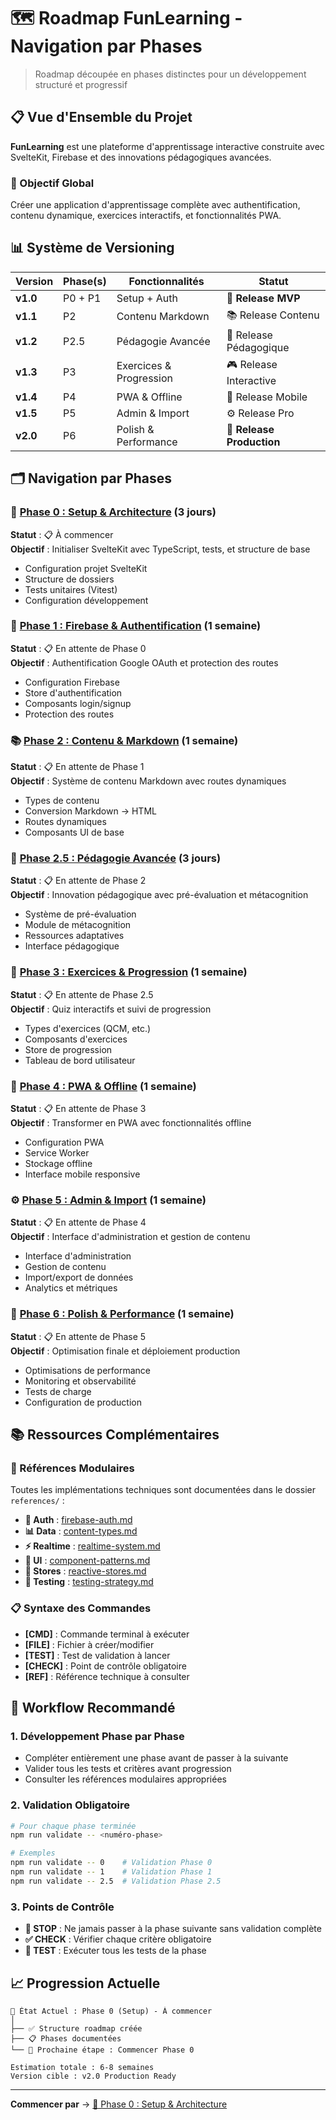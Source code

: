 # 🗺️ Roadmap FunLearning - Navigation par Phases

> Roadmap découpée en phases distinctes pour un développement structuré et progressif

## 📋 Vue d'Ensemble du Projet

**FunLearning** est une plateforme d'apprentissage interactive construite avec SvelteKit, Firebase et des innovations pédagogiques avancées.

### 🎯 Objectif Global
Créer une application d'apprentissage complète avec authentification, contenu dynamique, exercices interactifs, et fonctionnalités PWA.

## 📊 Système de Versioning

| Version | Phase(s) | Fonctionnalités | Statut |
|---------|----------|-----------------|--------|
| **v1.0** | P0 + P1 | Setup + Auth | 🎯 **Release MVP** |
| **v1.1** | P2 | Contenu Markdown | 📚 Release Contenu |
| **v1.2** | P2.5 | Pédagogie Avancée | 🧠 Release Pédagogique |
| **v1.3** | P3 | Exercices & Progression | 🎮 Release Interactive |
| **v1.4** | P4 | PWA & Offline | 📱 Release Mobile |
| **v1.5** | P5 | Admin & Import | ⚙️ Release Pro |
| **v2.0** | P6 | Polish & Performance | 🚀 **Release Production** |

## 🗂️ Navigation par Phases

### 🚀 [Phase 0 : Setup & Architecture](phases/phase-0-setup.md) (3 jours)
**Statut** : 📋 À commencer  
**Objectif** : Initialiser SvelteKit avec TypeScript, tests, et structure de base
- Configuration projet SvelteKit
- Structure de dossiers
- Tests unitaires (Vitest)
- Configuration développement

### 🔐 [Phase 1 : Firebase & Authentification](phases/phase-1-auth.md) (1 semaine)
**Statut** : 📋 En attente de Phase 0  
**Objectif** : Authentification Google OAuth et protection des routes
- Configuration Firebase
- Store d'authentification
- Composants login/signup
- Protection des routes

### 📚 [Phase 2 : Contenu & Markdown](phases/phase-2-content.md) (1 semaine)
**Statut** : 📋 En attente de Phase 1  
**Objectif** : Système de contenu Markdown avec routes dynamiques
- Types de contenu
- Conversion Markdown → HTML
- Routes dynamiques
- Composants UI de base

### 🧠 [Phase 2.5 : Pédagogie Avancée](phases/phase-2.5-pedagogy.md) (3 jours)
**Statut** : 📋 En attente de Phase 2  
**Objectif** : Innovation pédagogique avec pré-évaluation et métacognition
- Système de pré-évaluation
- Module de métacognition
- Ressources adaptatives
- Interface pédagogique

### 🎯 [Phase 3 : Exercices & Progression](phases/phase-3-exercises.md) (1 semaine)
**Statut** : 📋 En attente de Phase 2.5  
**Objectif** : Quiz interactifs et suivi de progression
- Types d'exercices (QCM, etc.)
- Composants d'exercices
- Store de progression
- Tableau de bord utilisateur

### 📱 [Phase 4 : PWA & Offline](phases/phase-4-pwa.md) (1 semaine)
**Statut** : 📋 En attente de Phase 3  
**Objectif** : Transformer en PWA avec fonctionnalités offline
- Configuration PWA
- Service Worker
- Stockage offline
- Interface mobile responsive

### ⚙️ [Phase 5 : Admin & Import](phases/phase-5-admin.md) (1 semaine)
**Statut** : 📋 En attente de Phase 4  
**Objectif** : Interface d'administration et gestion de contenu
- Interface d'administration
- Gestion de contenu
- Import/export de données
- Analytics et métriques

### 🚀 [Phase 6 : Polish & Performance](phases/phase-6-production.md) (1 semaine)
**Statut** : 📋 En attente de Phase 5  
**Objectif** : Optimisation finale et déploiement production
- Optimisations de performance
- Monitoring et observabilité
- Tests de charge
- Configuration de production

## 📚 Ressources Complémentaires

### 🔗 Références Modulaires
Toutes les implémentations techniques sont documentées dans le dossier `references/` :

- **🔐 Auth** : [firebase-auth.md](references/auth/firebase-auth.md)
- **📊 Data** : [content-types.md](references/data/content-types.md)
- **⚡ Realtime** : [realtime-system.md](references/data/realtime-system.md)
- **🎨 UI** : [component-patterns.md](references/ui/component-patterns.md)
- **🔄 Stores** : [reactive-stores.md](references/ui/reactive-stores.md)
- **🧪 Testing** : [testing-strategy.md](references/testing/testing-strategy.md)

### 📋 Syntaxe des Commandes
- **[CMD]** : Commande terminal à exécuter
- **[FILE]** : Fichier à créer/modifier
- **[TEST]** : Test de validation à lancer
- **[CHECK]** : Point de contrôle obligatoire
- **[REF]** : Référence technique à consulter

## 🎯 Workflow Recommandé

### 1. **Développement Phase par Phase**
- Compléter entièrement une phase avant de passer à la suivante
- Valider tous les tests et critères avant progression
- Consulter les références modulaires appropriées

### 2. **Validation Obligatoire**
```bash
# Pour chaque phase terminée
npm run validate -- <numéro-phase>

# Exemples
npm run validate -- 0    # Validation Phase 0
npm run validate -- 1    # Validation Phase 1
npm run validate -- 2.5  # Validation Phase 2.5
```

### 3. **Points de Contrôle**
- **🚫 STOP** : Ne jamais passer à la phase suivante sans validation complète
- **✅ CHECK** : Vérifier chaque critère obligatoire
- **🧪 TEST** : Exécuter tous les tests de la phase

## 📈 Progression Actuelle

```
📍 État Actuel : Phase 0 (Setup) - À commencer
│
├── ✅ Structure roadmap créée
├── 📋 Phases documentées
└── 🎯 Prochaine étape : Commencer Phase 0

Estimation totale : 6-8 semaines
Version cible : v2.0 Production Ready
```

---

**Commencer par** → [📖 Phase 0 : Setup & Architecture](phases/phase-0-setup.md)
